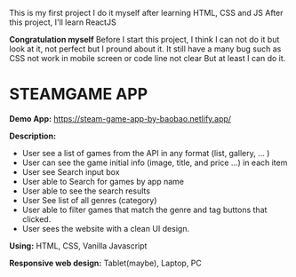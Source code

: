 This is my first project I do it myself after learning HTML, CSS and JS
After this project, I'll learn ReactJS

**Congratulation myself**
Before I start this project, I think I can not do it but look at it, not perfect but I pround about it. It still have a many bug such as CSS not work in mobile screen or code line not clear
But at least I can do it.

# STEAMGAME APP

**Demo App:** https://steam-game-app-by-baobao.netlify.app/

**Description:**
- User see a list of games from the API in any format (list, gallery, ... )
- User can see the game initial info (image, title, and price ...) in each item
- User see Search input box
- User able to Search for games by app name
- User able to see the search results
- User See list of all genres (category)
- User able to filter games that match the genre and tag buttons that clicked.
- User sees the website with a clean UI design.

**Using:** HTML, CSS, Vanilla Javascript

**Responsive web design:** Tablet(maybe), Laptop, PC
